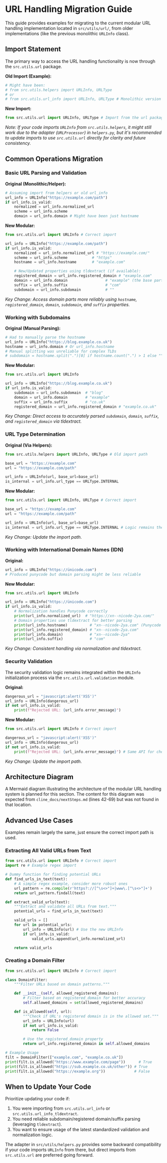 # URL Handling Migration Guide

This guide provides examples for migrating to the current modular URL handling implementation located in `src/utils/url/`, from older implementations (like the previous monolithic `URLInfo` class).

## Import Statement

The primary way to access the URL handling functionality is now through the `src.utils.url` package.

**Old Import (Example):**
```python
# Might have been:
# from src.utils.helpers import URLInfo, URLType
# or
# from src.utils.url_info import URLInfo, URLType # Monolithic version
```

**New Import:**
```python
from src.utils.url import URLInfo, URLType # Import from the url package __init__
```
*Note: If your code imports `URLInfo` from `src.utils.helpers`, it might still work due to the adapter (`URLProcessor`) in `helpers.py`, but it's recommended to update imports to use `src.utils.url` directly for clarity and future consistency.*

## Common Operations Migration

### Basic URL Parsing and Validation

**Original (Monolithic/Helper):**
```python
# Assuming import from helpers or old url_info
url_info = URLInfo("https://example.com/path")
if url_info.is_valid:
    normalized = url_info.normalized_url
    scheme = url_info.scheme
    domain = url_info.domain # Might have been just hostname
```

**New Modular:**
```python
from src.utils.url import URLInfo # Correct import

url_info = URLInfo("https://example.com/path")
if url_info.is_valid:
    normalized = url_info.normalized_url # "https://example.com/"
    scheme = url_info.scheme           # "https"
    hostname = url_info.hostname       # "example.com"

    # New/Updated properties using tldextract (if available):
    registered_domain = url_info.registered_domain # "example.com"
    domain = url_info.domain                 # "example" (the base part)
    suffix = url_info.suffix                 # "com"
    subdomain = url_info.subdomain           # ""
```
*Key Change: Access domain parts more reliably using `hostname`, `registered_domain`, `domain`, `subdomain`, and `suffix` properties.*

### Working with Subdomains

**Original (Manual Parsing):**
```python
# Had to manually parse the hostname
url_info = URLInfo("https://blog.example.co.uk")
hostname = url_info.domain # Or url_info.hostname
# Manual splitting was unreliable for complex TLDs
# subdomain = hostname.split(".")[0] if hostname.count(".") > 1 else ""
```

**New Modular:**
```python
from src.utils.url import URLInfo

url_info = URLInfo("https://blog.example.co.uk")
if url_info.is_valid:
    subdomain = url_info.subdomain  # "blog"
    domain = url_info.domain        # "example"
    suffix = url_info.suffix        # "co.uk"
    registered_domain = url_info.registered_domain # "example.co.uk"
```
*Key Change: Direct access to accurately parsed `subdomain`, `domain`, `suffix`, and `registered_domain` via tldextract.*

### URL Type Determination

**Original (Via Helpers):**
```python
from src.utils.helpers import URLInfo, URLType # Old import path

base_url = "https://example.com"
url = "https://example.com/path"

url_info = URLInfo(url, base_url=base_url)
is_internal = url_info.url_type == URLType.INTERNAL
```

**New Modular:**
```python
from src.utils.url import URLInfo, URLType # Correct import

base_url = "https://example.com"
url = "https://example.com/path"

url_info = URLInfo(url, base_url=base_url)
is_internal = url_info.url_type == URLType.INTERNAL # Logic remains the same
```
*Key Change: Update the import path.*

### Working with International Domain Names (IDN)

**Original:**
```python
url_info = URLInfo("https://ünicode.com")
# Produced punycode but domain parsing might be less reliable
```

**New Modular:**
```python
from src.utils.url import URLInfo

url_info = URLInfo("https://ünicode.com")
if url_info.is_valid:
    # Normalization handles Punycode correctly
    print(url_info.normalized_url)  # "https://xn--nicode-2ya.com/"
    # Domain properties use tldextract for better parsing
    print(url_info.hostname)          # "xn--nicode-2ya.com" (Punycode form)
    print(url_info.registered_domain) # "xn--nicode-2ya.com"
    print(url_info.domain)            # "xn--nicode-2ya"
    print(url_info.suffix)            # "com"
```
*Key Change: Consistent handling via normalization and tldextract.*

### Security Validation

The security validation logic remains integrated within the `URLInfo` initialization process via the `src.utils.url.validation` module.

**Original:**
```python
dangerous_url = "javascript:alert('XSS')"
url_info = URLInfo(dangerous_url)
if not url_info.is_valid:
    print(f"Rejected URL: {url_info.error_message}")
```

**New Modular:**
```python
from src.utils.url import URLInfo # Correct import

dangerous_url = "javascript:alert('XSS')"
url_info = URLInfo(dangerous_url)
if not url_info.is_valid:
    print(f"Rejected URL: {url_info.error_message}") # Same API for checking validity
```
*Key Change: Update the import path.*

## Architecture Diagram

A Mermaid diagram illustrating the architecture of the modular URL handling system is planned for this section. The content for this diagram was expected from `cline_docs/nextSteps.md` (lines 42-69) but was not found in that location.

## Advanced Use Cases

Examples remain largely the same, just ensure the correct import path is used.

### Extracting All Valid URLs from Text

```python
from src.utils.url import URLInfo # Correct import
import re # Example regex import

# Dummy function for finding potential URLs
def find_urls_in_text(text):
    # A simple regex example, consider more robust ones
    url_pattern = re.compile(r'https?://[^\s<>"]+|www\.[^\s<>"]+')
    return url_pattern.findall(text)

def extract_valid_urls(text):
    """Extract and validate all URLs from text."""
    potential_urls = find_urls_in_text(text)

    valid_urls = []
    for url in potential_urls:
        url_info = URLInfo(url) # Use the new URLInfo
        if url_info.is_valid:
            valid_urls.append(url_info.normalized_url)

    return valid_urls
```

### Creating a Domain Filter

```python
from src.utils.url import URLInfo # Correct import

class DomainFilter:
    """Filter URLs based on domain patterns."""

    def __init__(self, allowed_registered_domains):
        # Filter based on registered_domain for better accuracy
        self.allowed_domains = set(allowed_registered_domains)

    def is_allowed(self, url):
        """Check if URL's registered domain is in the allowed set."""
        url_info = URLInfo(url)
        if not url_info.is_valid:
            return False

        # Use the registered_domain property
        return url_info.registered_domain in self.allowed_domains

# Example Usage
filt = DomainFilter(["example.com", "example.co.uk"])
print(filt.is_allowed("https://www.example.com/page"))      # True
print(filt.is_allowed("https://sub.example.co.uk/other")) # True
print(filt.is_allowed("https://example.org"))             # False
```

## When to Update Your Code

Prioritize updating your code if:
1.  You were importing from `src.utils.url_info` or `src.utils.url_info_tldextract`.
2.  You need reliable subdomain/registered domain/suffix parsing (leveraging `tldextract`).
3.  You want to ensure usage of the latest standardized validation and normalization logic.

The adapter in `src/utils/helpers.py` provides some backward compatibility if your code imports `URLInfo` from there, but direct imports from `src.utils.url` are preferred going forward.